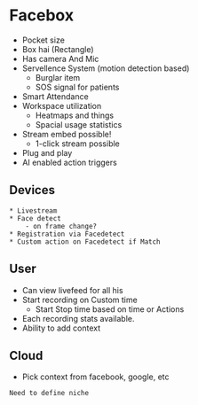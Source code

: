 # Facebox 
- Pocket size
- Box hai (Rectangle)
- Has camera And Mic
- Servellence System (motion detection based)
    - Burglar item
    - SOS signal for patients
- Smart Attendance
- Workspace utilization
    - Heatmaps and things
    - Spacial usage statistics
- Stream embed possible! 
    - 1-click stream possible
- Plug and play
- AI enabled action triggers

## Devices
    * Livestream
    * Face detect 
        - on frame change?
    * Registration via Facedetect
    * Custom action on Facedetect if Match

## User
* Can view livefeed for all his
* Start recording on Custom time
    - Start Stop time based on time or Actions
* Each recording stats available. 
* Ability to add context

## Cloud 
* Pick context from facebook, google, etc

```
Need to define niche
```